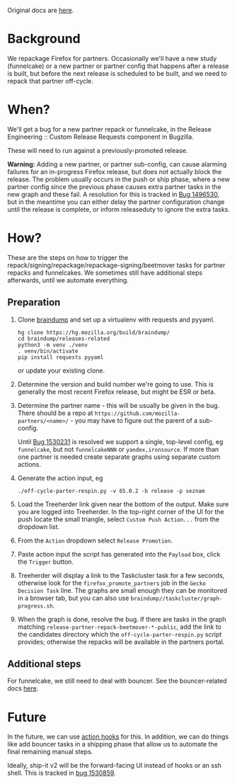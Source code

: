 Original docs are [here](https://mana.mozilla.org/wiki/display/RelEng/Partner+Repack+Creation).

# Background

We repackage Firefox for partners. Occasionally we'll have a new study (funnelcake) or a new partner or partner config that happens after a release is built, but before the next release is scheduled to be built, and we need to repack that partner off-cycle.

# When?

We'll get a bug for a new partner repack or funnelcake, in the Release Engineering :: Custom Release Requests component in Bugzilla.

These will need to run against a previously-promoted release.

**Warning:** Adding a new partner, or partner sub-config, can cause alarming failures for an in-progress Firefox release, but does not actually block the release. The problem usually occurs in the push or ship phase, where a new partner config since the previous phase causes extra partner tasks in the new graph and these fail. A resolution for this is tracked in [Bug 1496530](https://bugzilla.mozilla.org/show_bug.cgi?id=1496530), but in the meantime you can either delay the partner configuration change until the release is complete, or inform releaseduty to ignore the extra tasks.

# How?

These are the steps on how to trigger the repack/signing/repackage/repackage-signing/beetmover tasks for partner repacks and funnelcakes. We sometimes still have additional steps afterwards, until we automate everything.

## Preparation

1. Clone [braindump](https://hg.mozilla.org/build/braindump/) and set up a virtualenv with requests and pyyaml.
    ```
    hg clone https://hg.mozilla.org/build/braindump/
    cd braindump/releases-related
    python3 -m venv ./venv
    . venv/bin/activate
    pip install requests pyyaml
    ```
    or update your existing clone.

1. Determine the version and build number we're going to use. This is generally the most recent Firefox release, but might be ESR or beta.

1. Determine the partner name - this will be usually be given in the bug. There should be a repo at `https://github.com/mozilla-partners/<name>/` - you may have to figure out the parent of a sub-config.

    Until [Bug 1530231](https://bugzilla.mozilla.org/show_bug.cgi?id=1530231) is resolved we support a single, top-level config, eg `funnelcake`, but not `funnelcakeNNN` or `yandex,ironsource`. If more than one partner is needed create separate graphs using separate custom actions.

1. Generate the action input, eg
    ```
    ./off-cycle-parter-respin.py -v 65.0.2 -b release -p seznam
    ```

1. Load the Treeherder link given near the bottom of the output. Make sure you are logged into Treeherder. In the top-right corner of the UI for the push locate the small triangle, select `Custom Push Action...` from the dropdown list.

1. From the `Action` dropdown select `Release Promotion`.

1. Paste action input the script has generated into the `Payload` box, click the `Trigger` button.

1. Treeherder will display a link to the Taskcluster task for a few seconds, otherwise look for the `firefox_promote_partners` job in the  `Gecko Decision Task` line. The graphs are small enough they can be monitored in a browser tab, but you can also use `braindump//taskcluster/graph-progress.sh`.

1. When the graph is done, resolve the bug. If there are tasks in the graph matching `release-partner-repack-beetmover-*-public`, add the link to the candidates directory which the `off-cycle-parter-respin.py` script provides; otherwise the repacks will be available in the partners portal.

## Additional steps

For funnelcake, we still need to deal with bouncer. See the bouncer-related docs [here](https://mana.mozilla.org/wiki/display/RelEng/Partner+Repack+Creation#PartnerRepackCreation-Funnelcakebuilds).

# Future

In the future, we can use [action hooks](https://bugzilla.mozilla.org/show_bug.cgi?id=1415868) for this. In addition, we can do things like add bouncer tasks in a shipping phase that allow us to automate the final remaining manual steps.

Ideally, ship-it v2 will be the forward-facing UI instead of hooks or an ssh shell. This is tracked in [bug 1530859](https://bugzilla.mozilla.org/show_bug.cgi?id=1530859).
